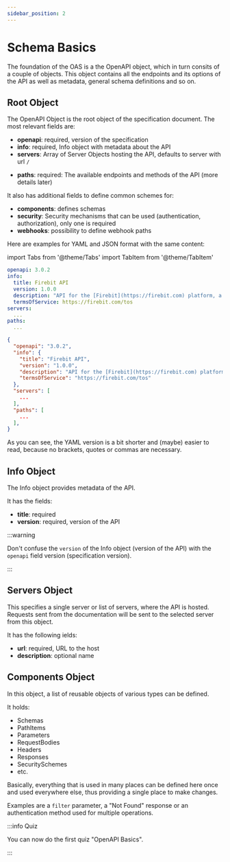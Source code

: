 ```yaml
---
sidebar_position: 2
---
```


# Schema Basics

The foundation of the OAS is a the OpenAPI object, which in turn consits of a couple of objects.
This object contains all the endpoints and its options of the API as well as metadata, general schema definitions and so on.

## Root Object

The OpenAPI Object is the root object of the specification document.
The most relevant fields are:

- **openapi**: required, version of the specification
- **info**: required, Info object with metadata about the API
- **servers**: Array of Server Objects hosting the API, defaults to server with url `/`
<!-- - basePath: path of the API relative to host, must begin with `/` like all paths -->
- **paths**: required: The available endpoints and methods of the API (more details later)

It also has additional fields to define common schemes for:

- **components**: defines schemas
- **security**: Security mechanisms that can be used (authentication, authorization), only one is required
- **webhooks**: possibility to define webhook paths

Here are examples for YAML and JSON format with the same content:

import Tabs from '@theme/Tabs'
import TabItem from '@theme/TabItem'

<Tabs groupId="openapi-language">
  <TabItem value="yaml" label="YAML">

  ```yaml
  openapi: 3.0.2
  info: 
    title: Firebit API
    version: 1.0.0
    description: "API for the [Firebit](https://firebit.com) platform, a place to share experiences with your friends"
    termsOfService: https://firebit.com/tos
  servers:
    ...
  paths:
    ...
  ```

  </TabItem>
  <TabItem value="json" label="JSON">

  ```json
  {
    "openapi": "3.0.2",
    "info": {
      "title": "Firebit API",
      "version": "1.0.0",
      "description": "API for the [Firebit](https://firebit.com) platform, a place to share experiences with your friends",
      "termsOfService": "https://firebit.com/tos"
    },
    "servers": [
      ...
    ],
    "paths": [
      ...
    ],
  }
  ```

  </TabItem>
</Tabs>

As you can see, the YAML version is a bit shorter and (maybe) easier to read, because no brackets, quotes or commas are necessary.


## Info Object

The Info object provides metadata of the API.

It has the fields:
- **title**: required
- **version**: required, version of the API

:::warning

Don't confuse the `version` of the Info object (version of the API) with the `openapi` field version (specification version).

:::

## Servers Object

This specifies a single server or list of servers, where the API is hosted.
Requests sent from the documentation will be sent to the selected server from this object.

It has the following ields:

- **url**: required, URL to the host
- **description**: optional name

## Components Object

In this object, a list of reusable objects of various types can be defined.  

It holds:
- Schemas
- PathItems
- Parameters
- RequestBodies
- Headers
- Responses
- SecuritySchemes
- etc.

Basically, everything that is used in many places can be defined here once 
and used everywhere else, thus providing a single place to make changes. 

Examples are a `filter` parameter, a "Not Found" response or an authentication method used for multiple operations.


:::info Quiz

  You can now do the first quiz "OpenAPI Basics".

:::
